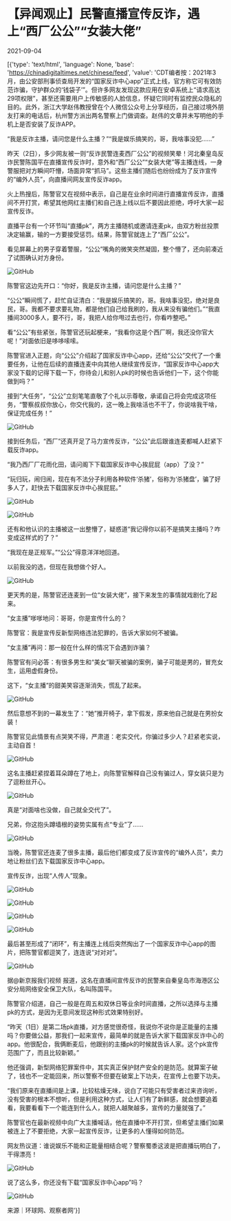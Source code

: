 # 【异闻观止】民警直播宣传反诈，遇上“西厂公公”“女装大佬”

2021-09-04

[{'type': 'text/html', 'language': None, 'base': 'https://chinadigitaltimes.net/chinese/feed', 'value': 'CDT编者按：2021年3月，由公安部刑事侦查局开发的“国家反诈中心app”正式上线，官方称它可有效防范诈骗，守护群众的‘钱袋子’”。但许多网友发现这款应用在安卓系统上“请求高达29项权限”，甚至还需要用户上传敏感的人脸信息，怀疑它同时有监控民众隐私的目的。此外，浙江大学赵伟教授曾在个人微信公众号上分享经历，自己接过境外朋友打来的电话后，杭州警方派出两名警察上门做调查。赵伟的文章并未写明他的手机上是否安装了反诈APP。

“我是反诈主播，请问您是什么主播？”“我是娱乐搞笑的，哥，我啥事没犯……”

昨天（2日），多少网友被一则“反诈民警连麦西厂公公”的视频笑晕！河北秦皇岛反诈民警陈国平在直播宣传反诈时，意外和“西厂公公”“女装大佬”等主播连线，一身警服把对方瞬间吓懵，场面异常“抓马”。这些主播们随后也纷纷成为了反诈宣传的“编外人员”，向直播间网友宣传反诈app。

火上热搜后，陈警官又在视频中表示，自己是在业余时间进行直播宣传反诈，直播间不开打赏，希望其他网红主播们和自己连上线以后不要因此拒绝，呼吁大家一起宣传反诈。

直播平台有一个环节叫“直播pk”，两方主播随机或邀请连麦pk，由双方粉丝投票决定输赢，输的一方要接受惩罚。结果，陈警官就连上了“西厂公公”。

看见屏幕上的男子穿着警服，“公公”嘴角的微笑突然凝固，整个懵了，还向前凑近了试图确认对方身份。

![GitHub](https://chinadigitaltimes.net/chinese/files/2021/09/post-670444-6133416e712f0.gif)

陈警官这边先开口：“你好，我是反诈主播，请问您是什么主播？”

“公公”瞬间慌了，赶忙自证清白：“我是娱乐搞笑的，哥。我啥事没犯，绝对是良民，哥。我都不要求要礼物，都是他们自己给我刷的，我从来没有骗他们。”“我直播间3000多人，要不行，哥，我把人给你甩过去也行，你看咋整吧。”

看“公公”有些紧张，陈警官还玩起梗来，“我看你这是个西厂啊，我还没你官大呢！”对面依旧是哆哆嗦嗦。

陈警官进入正题，向“公公”介绍起了国家反诈中心app，还给“公公”交代了一个重要任务，让他在后续的直播连麦中向其他人继续宣传反诈，“国家反诈中心app大家没下载的记得下载一下，你待会儿和别人pk的时候也告诉他们一下，这个你能做到吗？”

接到“大任务”，“公公”立刻笔笔直敬了个礼以示尊敬，承诺自己将会完成这项任务，“警察叔叔你放心，你交代我的，这一晚上我啥活也不干了，你说啥我干啥，保证完成任务！”

![GitHub](https://chinadigitaltimes.net/chinese/files/2021/09/post-670444-61334175300db.gif)

接到任务后，“西厂”还真开足了马力宣传反诈，“公公”此后跟谁连麦都喊人赶紧下载反诈app。

“我乃西厂厂花雨化田，请问阁下下载国家反诈中心挨屁屁（app）了没？”

“玩归玩，闹归闹，现在有不法分子利用各种软件‘杀猪’，俗称为‘杀猪盘’，骗了好多人了，赶快去下载国家反诈中心挨屁屁。”

![GitHub](https://chinadigitaltimes.net/chinese/files/2021/09/post-670444-613341796a516.)

![GitHub](https://chinadigitaltimes.net/chinese/files/2021/09/post-670444-6133417ec39cf.)

还有和他认识的主播被这一出整懵了，疑惑道“我记得你以前不是搞笑主播吗？咋变成这样式的了？”

“我现在是正规军。”“公公”得意洋洋地回道。

以前我没的选，但现在我想做个好人。

![GitHub](https://chinadigitaltimes.net/chinese/files/2021/09/post-670444-61334183c114b.)

更天秀的是，陈警官还连麦到一位“女装大佬”，接下来发生的事情就戏剧化了起来。

“女主播”嗲嗲地问：哥哥，你是宣传什么的？

陈警官：我是宣传反新型网络违法犯罪的，告诉大家如何不被骗。

“女主播”再问：那一般在什么样的情况下会遇到诈骗？

陈警官有问必答：有很多男生和“美女”聊天被骗的案例，骗子可能是男的，冒充女生，运用虚假身份。

这下，“女主播”的甜美笑容逐渐消失，慌乱了起来。

![GitHub](https://chinadigitaltimes.net/chinese/files/2021/09/post-670444-61334189e433b.gif)

然后意想不到的一幕发生了：“她”推开椅子，拿下假发，原来他自己就是在男扮女装！

陈警官见此情景有点哭笑不得，严肃道：老实交代，你骗过多少人？赶紧老实说，主动自首！

![GitHub](https://chinadigitaltimes.net/chinese/files/2021/09/post-670444-61334194a726c.gif)

这名主播赶紧捏着耳朵蹲在了地上，向陈警官解释自己没有骗过人，穿女装只是为了逗粉丝开心。

![GitHub](https://chinadigitaltimes.net/chinese/files/2021/09/post-670444-6133419be24ed.gif)

真是“对面啥也没做，自己就全交代了”。

兄弟，你这抱头蹲墙根的姿势实属有点“专业”了……

![GitHub](https://chinadigitaltimes.net/chinese/files/2021/09/post-670444-6133419f22c7b.)

当晚，陈警官还连麦了很多主播，最后他们都变成了反诈宣传的“编外人员”，卖力地让粉丝们去下载国家反诈中心app。

宣传反诈，出现“人传人”现象。

![GitHub](https://chinadigitaltimes.net/chinese/files/2021/09/post-670444-61334475eca61.png)

![GitHub](https://chinadigitaltimes.net/chinese/files/2021/09/post-670444-6133447995cbf.png)

![GitHub](https://chinadigitaltimes.net/chinese/files/2021/09/post-670444-6133447d73426.png)

![GitHub](https://chinadigitaltimes.net/chinese/files/2021/09/post-670444-61334481021f4.png)

最后甚至形成了“闭环”，有主播连上线后突然掏出了一个国家反诈中心app的图片，把陈警官都逗笑了，连连说“对对对”。

![GitHub](https://chinadigitaltimes.net/chinese/files/2021/09/post-670444-613344851342e.png)

据@新京报我们视频 报道，这名在直播间宣传反诈的民警来自秦皇岛市海港区公安分局网络安全保卫大队，名叫陈国平。

陈警官介绍道，自己一般是在周五和双休日等业余时间直播，之所以选择与主播pk的方式，是因为无意间发现这种形式效果特别好。

“昨天（1日）是第二场pk直播，对方感觉很奇怪，我说你不说你是正能量的主播吗？你要做公益，那我们一起来宣传，最简单的就是告诉大家下载国家反诈中心的app。他很配合，我俩断麦后，他跟别的主播pk的时候就告诉人家。这个pk宣传范围广了，而且比较新颖。”

他还强调，新型网络犯罪案件中，其实真正保护财产安全的是防范。就算案子破了，钱也不一定能回来，所以警察不但要在破案上下功夫，在宣传上也要下功夫。

“我们原来在直播间是上课，比较枯燥无味，说白了可能只有受害者过来咨询听，没有受害的根本不想听，但是利用这种方式，让人们有了新鲜感，就会想要追着看，我要看看下一个能连到什么人，就把人越聚越多，宣传的力量就强了。”

陈警官也在最新视频中向广大主播喊话，他在直播中不开打赏，但希望主播们如果被连上了不要拒绝，大家一起宣传反诈，让更多的人懂得如何防范。

网友热议道：谁说娱乐不能和正能量相结合呢？警察蜀黍这波是把直播玩明白了，干得漂亮！

![GitHub](https://chinadigitaltimes.net/chinese/files/2021/09/post-670444-61334488b7a4f.)

说了这么多，你还没有下载“国家反诈中心app”吗？

![GitHub](https://chinadigitaltimes.net/chinese/files/2021/09/post-670444-613341b01805a.png)

来源｜环球网、观察者网'}]